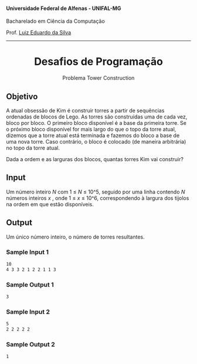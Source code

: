 #### Universidade Federal de Alfenas - UNIFAL-MG
Bacharelado em Ciência da Computação

Prof. [Luiz Eduardo da Silva](https://github.com/luizedsilva)

<hr>
<div align="center">
<h1>Desafios de Programação</h1>
    <p>Problema Tower Construction</p>
</div>

## Objetivo

A atual obsessão de Kim é construir torres a partir de sequências ordenadas de blocos de Lego. 
As torres são construídas uma de cada vez, bloco por bloco. O primeiro bloco disponível é a base da primeira torre. 
Se o próximo bloco disponível for mais largo do que o topo da torre atual, dizemos que a torre atual está terminada e fazemos do bloco a base de uma nova torre. 
Caso contrário, o bloco é colocado (de maneira arbitrária) no topo da torre atual.

Dada a ordem e as larguras dos blocos, quantas torres Kim vai construir?

## Input

Um número inteiro <i>N</i> com 1 ≤ <i>N</i> ≤ 10^5, seguido por uma linha contendo <i>N</i> números inteiros <i>x</i> , onde 1 ≤ <i>x</i> ≤ 10^6, correspondendo à largura dos tijolos na ordem em que estão disponíveis.

## Output

Um único número inteiro, o número de torres resultantes.

### Sample Input 1
```bash
10
4 3 3 2 1 2 2 1 1 3

```

### Sample Output 1
```bash
3
```

### Sample Input 2
```bash
5
2 2 2 2 2

```

### Sample Output 2
```bash
1
```
